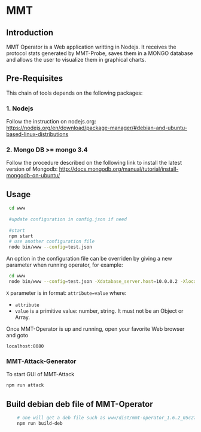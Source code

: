 # MMT 

## Introduction

MMT Operator is a Web application writting in Nodejs. It receives the protocol stats generated by MMT-Probe, saves them in a MONGO database and allows the user to visualize them in graphical charts. 

## Pre-Requisites

This chain of tools depends on the following packages:

### 1. Nodejs 

Follow the instruction on nodejs.org: https://nodejs.org/en/download/package-manager/#debian-and-ubuntu-based-linux-distributions

### 2. Mongo DB >= mongo 3.4

Follow the procedure described on the following link to install the latest version of Mongodb: http://docs.mongodb.org/manual/tutorial/install-mongodb-on-ubuntu/

## Usage

```bash
 cd www
 
 #update configuration in config.json if need
     
 #start
 npm start
 # use another configuration file
 node bin/www --config=test.json
```

An option in the configuration file can be overriden by giving a new parameter when running operator, for example:

```bash
 cd www
 node bin/www --config=test.json -Xdatabase_server.host=10.0.0.2 -Xlocal_network.0.ip=192.168.1.0
```

`X` parameter is in format: `attribute=value` where:
 
- `attribute`
- `value` is a primitive value: number, string. It must not be an Object or Array.

Once MMT-Operator is up and running, open your favorite Web browser and goto

    localhost:8080

### MMT-Attack-Generator

To start GUI of MMT-Attack
```bash
npm run attack
```

## Build debian deb file of MMT-Operator 

```bash
    # one will get a deb file such as www/dist/mmt-operator_1.6.2_05c27df_2017-05-05.deb
    npm run build-deb
```

